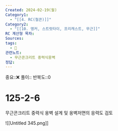 ```yaml
---
Created: 2024-02-19(월)
Category1:
  - "[[4. RC(철콘)]]"
Category2:
  - "[[10. 앵커, 스트럿타이, 프리캐스트, 무근]]"
RC 계산형 목차: 
Sources: 
tags:
  - 🧮
관련노트:
  - 무근콘크리트 중력식옹벽
정답:
---
```

중요::❌
풀이::
반복도::0
#  125-2-6


무근콘크리트 중력식 옹벽 설계 및 옹벽저면의 응력도 검토

![[Untitled 345.png]]